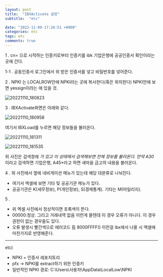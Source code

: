 ```yaml
---
layout: post
title:  "IBXActivate 설정"
subtitle:  "etc"

date: "2022-11-09-17:26:51 +0900"
categories: etc
tags: etc
comments: true
---
```


1 . cn= 으로 시작하는 인증키로부터 인증키를  ibk 기업은행에 공공인증서 확인이라는 곳에 간다. 

1-1 . 공동인증서 로그인에서 위 받은 인증서를 넣고 비밀번호를 넣어준다.

2 . NPKI 는 LOCALROW안에 NPKI라는 곳에 복사한다(혹은 위치한다) NPKI안에 보면 yessign이라는 애 있을 것.

![20221110_180823](https://user-images.githubusercontent.com/37941513/201048031-934432a8-1005-4417-8bf6-d69f87da2a62.png)

3 . IBXActivate화면은 아래와 같다.

![20221110_180958](https://user-images.githubusercontent.com/37941513/201048311-f01fe93e-06ed-4773-aac3-b30c5306fb78.png)

여기서 IBXLoad를 누르면 해당 정보들을 불러온다.

![20221110_181311](https://user-images.githubusercontent.com/37941513/201049642-1f30a147-c49c-4f58-b170-a29bb4f0aa3d.png)

![20221110_181535](https://user-images.githubusercontent.com/37941513/201049665-81a21a24-9b4b-4046-af51-79c1ae31a834.png)


위 사진은 검색창에 *가 있고 이 상태에서 검색해보면 전체 정보를 불러온다.
만약 A30* 이라고 검색하면 기업은행, A45*라고 하면 새마을 금고의 내용을 불러온다.

4 . 위 사진에서 옆에 네비게이션 메뉴가 있는데 해당 대분류로 나눠진다.
- 여기서 엑셀에 보면 기타 및 공공기관 메뉴가 있다.
- 공공기관은 K(세무정보), P(개인정보), S(경제통계). 기타는 M(마일리지). 


5 . 
- 위 엑셀 사진에서 정상적이면 초록색이 뜬다.
- 00000:정상. 그리고 거래내역 없음 이런게 뜰텐데 이 경우 오류가 아니다. 이 경우 권한이 없는 경우들도 있다.
- 오류 발생시 빨간색으로 에러코드 뜸 8000FFFF() 이런걸 ibx에서 나올 시 엑셀에 마찬가지로 반영해준다.


------


etc) 

- NPKI = 인증서 레포지토리
- pfx -> NPKI를 extract하기 위한 인증키
- 일반적인 NPKI 경로: C:\Users\사용자\AppData\LocalLow\NPKI